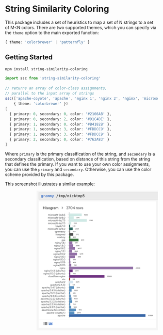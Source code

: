 # String Similarity Coloring

This package includes a set of heuristics to map a set of N strings to
a set of M<N colors. There are two supported themes, which you can specify via the `theme` option to the main exported function:

```typescript
{ theme: 'colorbrewer' | 'patternfly' }
```

## Getting Started

```
npm install string-similarity-coloring
```

```typescript
import ssc from 'string-similarity-coloring'

// returns an array of color-class assignments,
// parallel to the input array of strings
ssc(['apache-coyote', 'apache', 'nginx 1', 'nginx 2', 'nginx', 'microsoft a'],
    { theme: 'colorbrewer' })
[
  { primary: 0, secondary: 0, color: '#2166AB' },
  { primary: 0, secondary: 2, color: '#91C4DE' },
  { primary: 1, secondary: 0, color: '#B4182B' },
  { primary: 1, secondary: 3, color: '#FDDCC9' },
  { primary: 1, secondary: 3, color: '#FDDCC9' },
  { primary: 2, secondary: 0, color: '#762A83' }
]
```

Where `primary` is the primary classification of the string, and
`secondary` is a secondary classification, based on distance of this
string from the string that defines the primary. If you want to use
your own color assignments, you can use the `primary` and
`secondary`. Otherwise, you can use the color scheme provided by this
package.

This screenshot illustrates a similar example:

<img align="right" width="400" src="docs/string-similarity-coloring.png">
